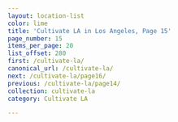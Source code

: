 ```yaml
---
layout: location-list
color: lime
title: 'Cultivate LA in Los Angeles, Page 15'
page_number: 15
items_per_page: 20
list_offset: 280
first: /cultivate-la/
canonical_url: /cultivate-la/
next: /cultivate-la/page16/
previous: /cultivate-la/page14/
collection: cultivate-la
category: Cultivate LA

---
```

